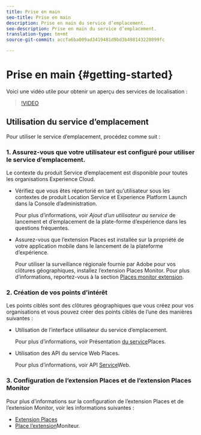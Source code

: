 ```yaml
---
title: Prise en main
seo-title: Prise en main
description: Prise en main du service d’emplacement.
seo-description: Prise en main du service d’emplacement.
translation-type: tm+mt
source-git-commit: accfa6ba009ad3419481d9bd3b498143228099fc

---
```



# Prise en main {#getting-started}

Voici une vidéo utile pour obtenir un aperçu des services de localisation :

>[!VIDEO](https://www.youtube.com/watch?v=aV6i_ayxWCw)

## Utilisation du service d’emplacement

Pour utiliser le service d’emplacement, procédez comme suit :

### 1. Assurez-vous que votre utilisateur est configuré pour utiliser le service d’emplacement.

Le contexte du produit Service d’emplacement est disponible pour toutes les organisations Experience Cloud.

* Vérifiez que vous êtes répertorié en tant qu’utilisateur sous les contextes de produit Location Service et Experience Platform Launch dans la Console d’administration.

   Pour plus d’informations, voir *Ajout d’un utilisateur au service* de lancement et d’emplacement de la plate-forme d’expérience dans les questions [](/help/places-faqs.md)fréquentes.

* Assurez-vous que l’extension Places est installée sur la propriété de votre application mobile dans le lancement de la plateforme d’expérience.

   Pour utiliser la surveillance régionale fournie par Adobe pour vos clôtures géographiques, installez l’extension Places Monitor. Pour plus d’informations, reportez-vous à la section [Places monitor extension](/help/places-ext-aep-sdks/places-monitor-extension/places-monitor-extension.md).


### 2. Création de vos points d’intérêt

Les points ciblés sont des clôtures géographiques que vous créez pour vos organisations et vous pouvez créer des points ciblés de l’une des manières suivantes :

* Utilisation de l’interface utilisateur du service d’emplacement.

   Pour plus d’informations, voir Présentation [du service](/help/poi-mgmt-ui/places-services-overview.md)Places.

* Utilisation des API du service Web Places.

   Pour plus d’informations, voir API [Service](/help/web-service-api/places-web-services.md)Web.


### 3. Configuration de l’extension Places et de l’extension Places Monitor

Pour plus d’informations sur la configuration de l’extension Places et de l’extension Monitor, voir les informations suivantes :

* [Extension Places](/help/places-ext-aep-sdks/places-extension/places-extension.md)
* [Place l’extension](/help/places-ext-aep-sdks/places-monitor-extension/places-monitor-extension.md)Moniteur.
